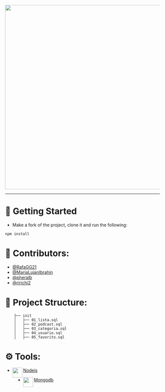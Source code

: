 <p align="center">
  <img src="https://i.imgur.com/RIUSDGi.png" data-canonical-src="https://i.imgur.com/RIUSDGi.png" width="600" />
</p>
<hr />

# 🚀 Getting Started

- Make a fork of the project, clone it and run the following:
```
npm install
```

# 📜 Contributors:

- [@RafaGG21](https://github.com/RafaGG21)
- [@MariaLujanIbrahin](https://github.com/MariaLujanIbrahin)
- [@pheralb](https://github.com/pheralb)
- [@ririchi2](https://github.com/ririchi2)

# 📁 Project Structure:

```
    ├── init       
    │   ├── 01_lista.sql
    │   ├── 02_podcast.sql
    │   ├── 03_categoria.sql
    │   ├── 04_usuario.sql
    │   ├── 05_favorito.sql
```

# ⚙️ Tools:

- <img align="left" width="32" height="32" src="https://cdn4.iconfinder.com/data/icons/logos-and-brands/512/233_Node_Js_logo-256.png"> [Nodejs](https://nodejs.dev/)

- <img align="left" width="32" height="32" src="https://cdn.worldvectorlogo.com/logos/mongodb-icon-1.svg"> [Mongodb](https://www.mongodb.com/es)
